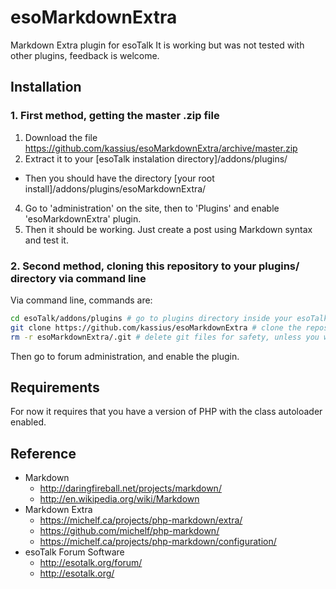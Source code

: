 esoMarkdownExtra
=====================

Markdown Extra plugin for esoTalk
It is working but was not tested with other plugins, feedback is welcome.

## Installation

### 1. First method, getting the master .zip file

1. Download the file https://github.com/kassius/esoMarkdownExtra/archive/master.zip
2. Extract it to your [esoTalk instalation directory]/addons/plugins/
  * Then you should have the directory [your root install]/addons/plugins/esoMarkdownExtra/
4. Go to 'administration' on the site, then to 'Plugins' and enable 'esoMarkdownExtra' plugin.
5. Then it should be working. Just create a post using Markdown syntax and test it.

### 2. Second method, cloning this repository to your plugins/ directory via command line

Via command line, commands are:

~~~bash
cd esoTalk/addons/plugins # go to plugins directory inside your esoTalk installation
git clone https://github.com/kassius/esoMarkdownExtra # clone the repository
rm -r esoMarkdownExtra/.git # delete git files for safety, unless you want to update it later via command line, then restrict access to this directory in your server's configuration
~~~

Then go to forum administration, and enable the plugin.

## Requirements

For now it requires that you have a version of PHP with the class autoloader enabled.

## Reference

* Markdown
  * http://daringfireball.net/projects/markdown/
  * http://en.wikipedia.org/wiki/Markdown
* Markdown Extra
  * https://michelf.ca/projects/php-markdown/extra/
  * https://github.com/michelf/php-markdown/
  * https://michelf.ca/projects/php-markdown/configuration/
* esoTalk Forum Software
  * http://esotalk.org/forum/
  * http://esotalk.org/
